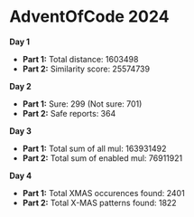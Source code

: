 # AdventOfCode 2024

**Day 1**
- **Part 1:** Total distance: 1603498
- **Part 2:** Similarity score: 25574739

**Day 2**
- **Part 1:** Sure: 299 (Not sure: 701)
- **Part 2:** Safe reports: 364

**Day 3**
- **Part 1:** Total sum of all mul: 163931492
- **Part 2:** Total sum of enabled mul: 76911921

**Day 4**
- **Part 1:** Total XMAS occurences found: 2401
- **Part 2:** Total X-MAS patterns found: 1822
